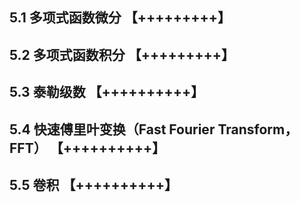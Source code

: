 ## 5.1 多项式函数微分 【+++++++++】

## 5.2 多项式函数积分 【+++++++++】

## 5.3 泰勒级数 【++++++++++】

## 5.4 快速傅里叶变换（Fast Fourier Transform，FFT） 【++++++++++】

## 5.5 卷积 【++++++++++】